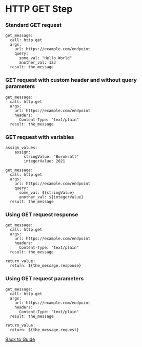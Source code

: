 # HTTP GET Step

### Standard GET request

```
get_message:
  call: http.get
  args:
    url: https://example.com/endpoint
    query:
      some_val: "Hello World"
      another_val: 123
  result: the_message
```

### GET request with custom header and without query parameters

```
get_message:
  call: http.get
  args:
    url: https://example.com/endpoint
    headers:
      Content-Type: "text/plain"
  result: the_message
```

### GET request with variables

```
assign_values:
    assign:
        stringValue: "Bürokratt"
        integerValue: 2021

get_message:
  call: http.get
  args:
    url: https://example.com/endpoint
    query:
      some_val: ${stringValue}
      another_val: ${integerValue}
  result: the_message
```

### Using GET request response

```
get_message:
  call: http.get
  args:
    url: https://example.com/endpoint
    headers:
      Content-Type: "text/plain"
  result: the_message

return_value:
  return: ${the_message.response}
```

### Using GET request parameters

```
get_message:
  call: http.get
  args:
    url: https://example.com/endpoint
    headers:
      Content-Type: "text/plain"
  result: the_message

return_value:
  return: ${the_message.request}
```

[Back to Guide](../GUIDE.md#Writing-DSL-files)
